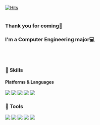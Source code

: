 [![Hits](https://hits.seeyoufarm.com/api/count/incr/badge.svg?url=https%3A%2F%2Fgithub.com%2Fleeselae%2F&count_bg=%2379C83D&title_bg=%230A7400&icon=&icon_color=%23E7E7E7&title=Visit&edge_flat=false)](https://hits.seeyoufarm.com)
<br>
<br>

### Thank you for coming:wave:    
### I'm a Computer Engineering major:computer:
<br><br>

### :notebook: Skills
#### Platforms & Languages
<p>
  <img src="https://img.shields.io/badge/C-1E90FF?style=flat-flat&logo=C&logoColor=white"/> 
  <img src="https://img.shields.io/badge/Android-3DDC84?style=flat-square&logo=Android&logoColor=white"/>
  <img src="https://img.shields.io/badge/JavaScript-F7DF1E?style=flat-square&logo=JavaScript&logoColor=white"/>
  <img src="https://img.shields.io/badge/HTML-E34F26?style=flat-square&logo=HTML5&logoColor=white"/> 
  <img src="https://img.shields.io/badge/CSS-A8B9CC?style=flat-square&logo=CSS3&logoColor=white"/>
</p>

### :wrench: Tools
<p>
  <img src="https://img.shields.io/badge/Eclipse IDE-525C86?style=flat-square&logo=Eclipse IDE&logoColor=white"/>
  <img src="https://img.shields.io/badge/Git-4B0082?style=flat-square&logo=Git&logoColor=white"/> 
  <img src="https://img.shields.io/badge/GitHub-000000?style=flat-square&logo=GitHub&logoColor=white"/> 
  <img src="https://img.shields.io/badge/Visual Studio-9932CC?style=flat-square&logo=Visual Studio&logoColor=white"/> 
  <img src="https://img.shields.io/badge/Visual Studio Code-1E90FF?style=flat-square&logo=Visual Studio Code&logoColor=white"/>
</p>







